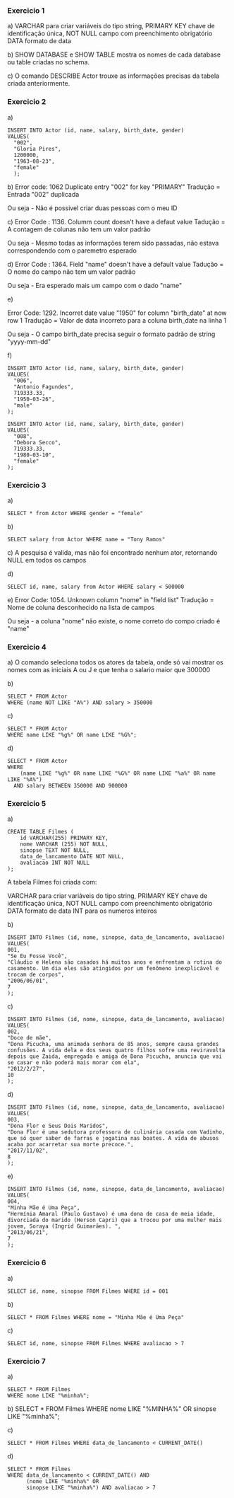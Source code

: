### Exercicio 1
a)
VARCHAR para criar variáveis do tipo string,
PRIMARY KEY chave de identificação única,
NOT NULL campo com preenchimento obrigatório
DATA formato de data

b)
SHOW DATABASE e SHOW TABLE mostra os nomes de cada database ou table criadas no schema.

c)
O comando DESCRIBE Actor trouxe as informações precisas da tabela criada anteriormente. 


### Exercicio 2

a)
```
INSERT INTO Actor (id, name, salary, birth_date, gender)
VALUES(
  "002", 
  "Gloria Pires",
  1200000,
  "1963-08-23", 
  "female"
  );
  ```

b)
Error code: 1062 Duplicate entry "002" for key "PRIMARY"
Tradução = Entrada "002" duplicada

Ou seja - Não é possivel criar duas pessoas com o meu ID


c)
Error Code : 1136. Columm count doesn't have a defaut value
Tadução = A contagem de colunas não tem um valor padrão

Ou seja - Mesmo todas as informações terem sido passadas, não estava correspondendo com o paremetro esperado 

d)
Error Code : 1364. Field "name" doesn't have a default value
Tadução = O nome do campo não tem um valor padrão

Ou seja - Era esperado mais um campo com o dado "name" 

e)

Error Code: 1292. Incorret date value "1950" for column "birth_date" at now row 1
Tradução = Valor de data incorreto para a coluna birth_date na linha 1

Ou seja - O campo birth_date precisa seguir o formato padrão de string "yyyy-mm-dd"

f)
```
INSERT INTO Actor (id, name, salary, birth_date, gender)
VALUES(
  "006", 
  "Antonio Fagundes",
  719333.33,
  "1950-03-26", 
  "male"
);

INSERT INTO Actor (id, name, salary, birth_date, gender)
VALUES(
  "008", 
  "Debora Secco",
  719333.33,
  "1980-03-10", 
  "female"
);
```

### Exercicio 3
a)
```
SELECT * from Actor WHERE gender = "female"
```

b)
```
SELECT salary from Actor WHERE name = "Tony Ramos"
```

c)
A pesquisa é valida, mas não foi encontrado nenhum ator, retornando NULL em todos os campos

d)
```
SELECT id, name, salary from Actor WHERE salary < 500000
```

e)
Error Code: 1054. Unknown column "nome" in "field list"
Tradução = Nome de coluna desconhecido na lista de campos

Ou seja - a coluna "nome" não existe, o nome correto do compo criado é "name"


### Exercicio 4
a)
O comando seleciona todos os atores da tabela, onde só vai mostrar os nomes com as iniciais A ou J e que tenha o salario maior que 300000

b)
```
SELECT * FROM Actor
WHERE (name NOT LIKE "A%") AND salary > 350000
```

c)
```
SELECT * FROM Actor
WHERE name LIKE "%g%" OR name LIKE "%G%";
```

d)
```
SELECT * FROM Actor
WHERE 
	(name LIKE "%g%" OR name LIKE "%G%" OR name LIKE "%a%" OR name LIKE "%A%")
  AND salary BETWEEN 350000 AND 900000
  ```

### Exercicio 5
a)
```
CREATE TABLE Filmes (
    id VARCHAR(255) PRIMARY KEY,
    nome VARCHAR (255) NOT NULL,
    sinopse TEXT NOT NULL,
    data_de_lancamento DATE NOT NULL,
    avaliacao INT NOT NULL
);
```

A tabela Filmes foi criada com:

VARCHAR para criar variáveis do tipo string,
PRIMARY KEY chave de identificação única,
NOT NULL campo com preenchimento obrigatório
DATA formato de data
INT para os numeros inteiros 

b)
```
INSERT INTO Filmes (id, nome, sinopse, data_de_lancamento, avaliacao)
VALUES(
001,
"Se Eu Fosse Você",
"Cláudio e Helena são casados há muitos anos e enfrentam a rotina do casamento. Um dia eles são atingidos por um fenômeno inexplicável e trocam de corpos",
"2006/06/01",
7
);
```

c)
```
INSERT INTO Filmes (id, nome, sinopse, data_de_lancamento, avaliacao)
VALUES(
002,
"Doce de mãe",
"Dona Picucha, uma animada senhora de 85 anos, sempre causa grandes confusões. A vida dela e dos seus quatro filhos sofre uma reviravolta depois que Zaida, empregada e amiga de Dona Picucha, anuncia que vai se casar e não poderá mais morar com ela",
"2012/2/27",
10
);
```

d)
```
INSERT INTO Filmes (id, nome, sinopse, data_de_lancamento, avaliacao)
VALUES(
003,
"Dona Flor e Seus Dois Maridos",
"Dona Flor é uma sedutora professora de culinária casada com Vadinho, que só quer saber de farras e jogatina nas boates. A vida de abusos acaba por acarretar sua morte precoce.",
"2017/11/02",
8
);
```

e)
``` 
INSERT INTO Filmes (id, nome, sinopse, data_de_lancamento, avaliacao)
VALUES(
004,
"Minha Mãe é Uma Peça",
"Hermínia Amaral (Paulo Gustavo) é uma dona de casa de meia idade, divorciada do marido (Herson Capri) que a trocou por uma mulher mais jovem, Soraya (Ingrid Guimarães). ",
"2013/06/21",
7
);
```

### Exercicio 6
a)
```
SELECT id, nome, sinopse FROM Filmes WHERE id = 001
```

b)
```
SELECT * FROM Filmes WHERE nome = "Minha Mãe é Uma Peça"
```

c)
```
SELECT id, nome, sinopse FROM Filmes WHERE avaliacao > 7
```
### Exercicio 7
a)
```
SELECT * FROM Filmes
WHERE nome LIKE "%minha%";
```

b)
SELECT * FROM Filmes
WHERE nome LIKE "%MINHA%" OR
      sinopse LIKE "%minha%";


c)
```
SELECT * FROM Filmes WHERE data_de_lancamento < CURRENT_DATE()
```

d)
```
SELECT * FROM Filmes
WHERE data_de_lancamento < CURRENT_DATE() AND 
      (nome LIKE "%minha%" OR
      sinopse LIKE "%minha%") AND avaliacao > 7
```
